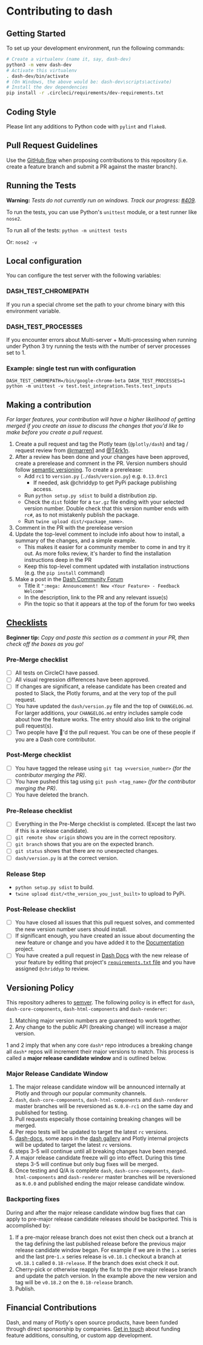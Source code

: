 # Contributing to dash

## Getting Started

To set up your development environment, run the following commands:
```bash
# Create a virtualenv (name it, say, dash-dev)
python3 -m venv dash-dev
# Activate this virtualenv
. dash-dev/bin/activate
# (On Windows, the above would be: dash-dev\scripts\activate)
# Install the dev dependencies
pip install -r .circleci/requirements/dev-requirements.txt
```

## Coding Style

Please lint any additions to Python code with `pylint` and `flake8`.

## Pull Request Guidelines

Use the [GitHub flow][] when proposing contributions to this repository (i.e. create a feature branch and submit a PR against the master branch).

## Running the Tests

**Warning:** _Tests do not currently run on windows. Track our progress: [#409](https://github.com/plotly/dash/issues/409)._

To run the tests, you can use Python's `unittest` module, or a test runner like `nose2`.

To run all of the tests:
`python -m unittest tests`

Or:
`nose2 -v`

## Local configuration
You can configure the test server with the following variables:
### DASH_TEST_CHROMEPATH
If you run a special chrome set the path to your chrome binary with this environment variable.

### DASH_TEST_PROCESSES
If you encounter errors about Multi-server + Multi-processing when running under Python 3 try running the tests with the number of server processes set to 1.

### Example: single test run with configuration
```
DASH_TEST_CHROMEPATH=/bin/google-chrome-beta DASH_TEST_PROCESSES=1 python -m unittest -v test.test_integration.Tests.test_inputs
```

## Making a contribution
_For larger features, your contribution will have a higher likelihood of getting merged if you create an issue to discuss the changes that you'd like to make before you create a pull request._

1. Create a pull request and tag the Plotly team (`@plotly/dash`) and tag / request review from [@rmarren1](https://github.com/rmarren1) and [@T4rk1n](https://github.com/T4rk1n).
2. After a review has been done and your changes have been approved, create a prerelease and comment in the PR. Version numbers should follow [semantic versioning][]. To create a prerelease:
    * Add `rc1` to `version.py` (`./dash/version.py`) e.g. `0.13.0rc1`
        - If needed, ask @chriddyp to get PyPi package publishing access.
    * Run `python setup.py sdist` to build a distribution zip.
    * Check the `dist` folder for a `tar.gz` file ending with your selected version number. Double check that this version number ends with `rc#`, as to not mistakenly publish the package.
    * Run `twine upload dist/<package_name>`.
3. Comment in the PR with the prerelease version
4. Update the top-level comment to include info about how to install, a summary of the changes, and a simple example.
    * This makes it easier for a community member to come in and try it out. As more folks review, it's harder to find the installation instructions deep in the PR
    * Keep this top-level comment updated with installation instructions (e.g. the `pip install` command)
5. Make a post in the [Dash Community Forum][]
    * Title it `":mega: Announcement! New <Your Feature> - Feedback Welcome"`
    * In the description, link to the PR and any relevant issue(s)
    * Pin the topic so that it appears at the top of the forum for two weeks

## [Checklists](http://rs.io/unreasonable-effectiveness-of-checklists/)
**Beginner tip:** _Copy and paste this section as a comment in your PR, then check off the boxes as you go!_
### Pre-Merge checklist
- [ ] All tests on CircleCI have passed.
- [ ] All visual regression differences have been approved.
- [ ] If changes are significant, a release candidate has been created and posted to Slack, the Plotly forums, and at the very top of the pull request.
- [ ] You have updated the `dash/version.py` file and the top of `CHANGELOG.md`. For larger additions, your `CHANGELOG.md` entry includes sample code about how the feature works. The entry should also link to the original pull request(s).
- [ ] Two people have :dancer:'d the pull request. You can be one of these people if you are a Dash core contributor.

### Post-Merge checklist
- [ ] You have tagged the release using `git tag v<version_number>` _(for the contributor merging the PR)_.
- [ ] You have pushed this tag using `git push <tag_name>` _(for the contributor merging the PR)_.
- [ ] You have deleted the branch.

### Pre-Release checklist
- [ ] Everything in the Pre-Merge checklist is completed. (Except the last two if this is a release candidate).
- [ ] `git remote show origin` shows you are in the correct repository.
- [ ] `git branch` shows that you are on the expected branch.
- [ ] `git status` shows that there are no unexpected changes.
- [ ] `dash/version.py` is at the correct version.

### Release Step
- `python setup.py sdist` to build.
- `twine upload dist/<the_version_you_just_built>` to upload to PyPi.

### Post-Release checklist
- [ ] You have closed all issues that this pull request solves, and commented the new version number users should install.
- [ ] If significant enough, you have created an issue about documenting the new feature or change and you have added it to the [Documentation] project.
- [ ] You have created a pull request in [Dash Docs] with the new release of your feature by editing that project's [`requirements.txt` file](https://github.com/plotly/dash-docs/blob/master/requirements.txt) and you have assigned `@chriddyp` to review.

## Versioning Policy
This repository adheres to [semver](https://semver.org/). The following policy is in effect for `dash`, `dash-core-components`, `dash-html-components` and `dash-renderer`:
1. Matching major version numbers are guarenteed to work together.
2. Any change to the public API (breaking change) will increase a major version.

1 and 2 imply that when any core `dash*` repo introduces a breaking change all `dash*` repos will increment their major versions to match. This process is called a **major release candidate window** and is outlined below.

### Major Release Candidate Window
1. The major release candidate window will be announced internally at Plotly and through our popular community channels.
2. `dash`, `dash-core-components`, `dash-html-components` and `dash-renderer` master branches will be reversioned as `N.0.0-rc1` on the same day and published for testing.
3. Pull requests especially those containing breaking changes will be merged.
4. Per repo tests will be updated to target the latest `rc` versions.
5. [dash-docs](https://github.com/plotly/dash-docs), some apps in the [dash gallery](https://dash.plot.ly/gallery) and Plotly internal projects will be updated to target the latest `rc` versions.
6. steps 3-5 will continue until all breaking changes have been merged.
7. A major release candidate freeze will go into effect. During this time steps 3-5 will continue but only bug fixes will be merged.
8. Once testing and Q/A is complete `dash`, `dash-core-components`, `dash-html-components` and `dash-renderer` master branches will be reversioned as `N.0.0` and published ending the major release candidate window.

### Backporting fixes
During and after the major release candidate window bug fixes that can apply to pre-major release candidate releases should be backported. This is accomplished by:
1. If a pre-major release branch does not exist then check out a branch at the tag defining the last published release before the previous major release candidate window began. For example if we are in the `1.x` series and the last pre-`1.x` series release is `v0.18.1` checkout a branch at `v0.18.1` called `0.18-release`. If the branch does exist check it out.
2. Cherry-pick or otherwise reapply the fix to the pre-major release branch and update the patch version. In the example above the new version and tag will be `v0.18.2` on the `0.18-release` branch.
3. Publish.

## Financial Contributions

Dash, and many of Plotly's open source products, have been funded through direct sponsorship by companies. [Get in touch] about funding feature additions, consulting, or custom app development.

[Dash Core Components]: https://dash.plot.ly/dash-core-components
[Dash HTML Components]: https://github.com/plotly/dash-html-components
[write your own components]: https://dash.plot.ly/plugins
[Dash Component Biolerplate]: https://github.com/plotly/dash-component-boilerplate
[issues]: https://github.com/plotly/dash-core-components/issues
[GitHub flow]: https://guides.github.com/introduction/flow/
[eslintrc-react.json]: https://github.com/plotly/dash-components-archetype/blob/master/config/eslint/eslintrc-react.json
[contributors]: https://github.com/plotly/dash-core-components/graphs/contributors
[semantic versioning]: https://semver.org/
[Dash Community Forum]: https://community.plot.ly/c/dash
[Confirmation Modal component]: https://github.com/plotly/dash-core-components/pull/211#issue-195280462
[Confirmation Modal announcement]: https://community.plot.ly/t/announcing-dash-confirmation-modal-feedback-welcome/11627
[Get in touch]: https://plot.ly/products/consulting-and-oem
[Documentation]: https://github.com/orgs/plotly/projects/8
[Dash Docs]: https://github.com/plotly/dash-docs
